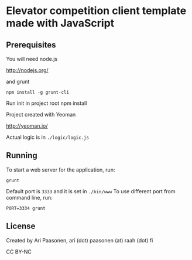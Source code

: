 # Elevator competition client template made with JavaScript

## Prerequisites

You will need node.js

http://nodejs.org/

and grunt

    npm install -g grunt-cli

Run init in project root
    npm install

Project created with Yeoman

http://yeoman.io/

Actual logic is in `./logic/logic.js`

## Running

To start a web server for the application, run:

    grunt

Default port is `3333` and it is set in `./bin/www`
To use different port from command line, run:

    PORT=3334 grunt

## License

Created by Ari Paasonen, ari (dot) paasonen (at) raah (dot) fi

CC BY-NC
